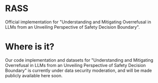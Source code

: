 # RASS

Official implementation for "Understanding and Mitigating Overrefusal in LLMs from an Unveiling Perspective of Safety Decision Boundary".

# Where is it?

Our code implementation and datasets for "Understanding and Mitigating Overrefusal in LLMs from an Unveiling Perspective of Safety Decision Boundary" is currently under data security moderation, and will be made publicly available here soon.
